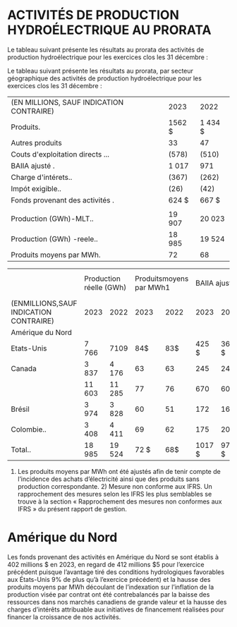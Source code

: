 # ACTIVITÉS DE PRODUCTION HYDROÉLECTRIQUE AU PRORATA  

Le tableau suivant présente les résultats au prorata des activités de production hydroélectrique pour les exercices clos les 31 décembre :  

Le tableau suivant présente les résultats au prorata, par secteur géographique des activités de production hydroélectrique pour les exercices clos les 31 décembre :   


<html><body><table><tr><td>(EN MILLIONS, SAUF INDICATION CONTRAIRE)</td><td>2023</td><td>2022</td></tr><tr><td>Produits.</td><td>1562 $</td><td>1 434 $</td></tr><tr><td>Autres produits</td><td>33</td><td>47</td></tr><tr><td>Couts d'exploitation directs ...</td><td>(578)</td><td>(510)</td></tr><tr><td>BAIIA ajusté .</td><td>1 017</td><td>971</td></tr><tr><td>Charge d'intérets..</td><td>(367)</td><td>(262)</td></tr><tr><td>Impót exigible..</td><td>(26)</td><td>(42)</td></tr><tr><td>Fonds provenant des activités .</td><td>624 $</td><td>667 $</td></tr><tr><td></td><td></td><td></td></tr><tr><td>Production (GWh)-MLT..</td><td>19 907</td><td>20 023</td></tr><tr><td>Production (GWh) -reele..</td><td>18 985</td><td>19 524</td></tr><tr><td>Produits moyens par MWh.</td><td>72</td><td>68</td></tr></table></body></html>  

<html><body><table><tr><td></td><td colspan="2">Production réelle (GWh)</td><td colspan="2">Produitsmoyens par MWh1</td><td colspan="2">BAIIA ajusté²</td><td colspan="2">Fonds provenant des activites</td></tr><tr><td>(ENMILLIONS,SAUF INDICATION CONTRAIRE)</td><td>2023</td><td>2022</td><td>2023</td><td>2022</td><td>2023</td><td>2022</td><td>2023</td><td>2022</td></tr><tr><td>Amérique du Nord</td><td></td><td></td><td></td><td></td><td></td><td></td><td></td><td></td></tr><tr><td>Etats-Unis</td><td>7 766</td><td>7109</td><td>84$</td><td>83$</td><td>425 $</td><td>363 $</td><td>271 $</td><td>270 $</td></tr><tr><td>Canada</td><td>3 837</td><td>4 176</td><td>63</td><td>63</td><td>245</td><td>240</td><td>131</td><td>142</td></tr><tr><td></td><td>11 603</td><td>11 285</td><td>77</td><td>76</td><td>670</td><td>603</td><td>402</td><td>412</td></tr><tr><td>Brésil</td><td>3 974</td><td>3 828</td><td>60</td><td>51</td><td>172</td><td>167</td><td>146</td><td>138</td></tr><tr><td>Colombie..</td><td>3 408</td><td>4 411</td><td>69</td><td>62</td><td>175</td><td>201</td><td>76</td><td>117</td></tr><tr><td>Total..</td><td>18 985</td><td>19 524</td><td>72 $</td><td>68$</td><td>1017 $</td><td>971 $</td><td>624 $</td><td>667$</td></tr></table></body></html>  

1) Les produits moyens par MWh ont été ajustés afin de tenir compte de l’incidence des achats d’électricité ainsi que des produits sans production correspondante. 2) Mesure non conforme aux IFRS. Un rapprochement des mesures selon les IFRS les plus semblables se trouve à la section « Rapprochement des mesures non conformes aux IFRS » du présent rapport de gestion.  

# Amérique du Nord  

Les fonds provenant des activités en Amérique du Nord se sont établis à 402 millions \$ en 2023, en regard de 412 millions $\$ 5$ pour l’exercice précédent puisque l’avantage tiré des conditions hydrologiques favorables aux États-Unis $9 \%$ de plus qu’à l’exercice précédent) et la hausse des produits moyens par MWh découlant de l’indexation sur l’inflation de la production visée par contrat ont été contrebalancés par la baisse des ressources dans nos marchés canadiens de grande valeur et la hausse des charges d’intérêts attribuable aux initiatives de financement réalisées pour financer la croissance de nos activités.  